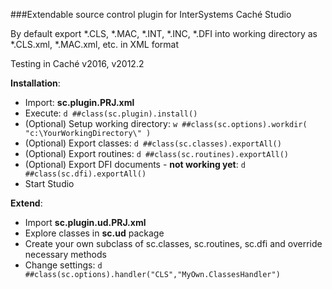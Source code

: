###Extendable source control plugin for InterSystems Caché Studio

By default export *.CLS, *.MAC, *.INT, *.INC, *.DFI into working directory as *.CLS.xml, *.MAC.xml, etc. in XML format 

Testing in Caché v2016, v2012.2

**Installation**:

* Import: **sc.plugin.PRJ.xml**
* Execute: `d ##class(sc.plugin).install()`
* (Optional) Setup working directory: `w ##class(sc.options).workdir( "c:\YourWorkingDirectory\" )`
* (Optional) Export classes: `d ##class(sc.classes).exportAll()`
* (Optional) Export routines: `d ##class(sc.routines).exportAll()`
* (Optional) Export DFI documents - **not working yet**: `d ##class(sc.dfi).exportAll()`
* Start Studio

**Extend**:

* Import **sc.plugin.ud.PRJ.xml**
* Explore classes in **sc.ud** package
* Create your own subclass of sc.classes, sc.routines, sc.dfi and override necessary methods
* Change settings: `d ##class(sc.options).handler("CLS","MyOwn.ClassesHandler")`




